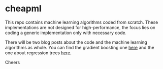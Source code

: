 # cheapml

This repo contains machine learning algorithms coded from scratch. These implementations are not designed for high-performance, the focus lies on coding a generic implementation only with necessary code. 

There will be two blog posts about the code and the machine learning algorithms as whole.
You can find the gradient boosting one [here](www.statworx.com/blog/en/LINK) and
the one about regression trees [here](www.statworx.com/blog/en/LINK).

Cheers